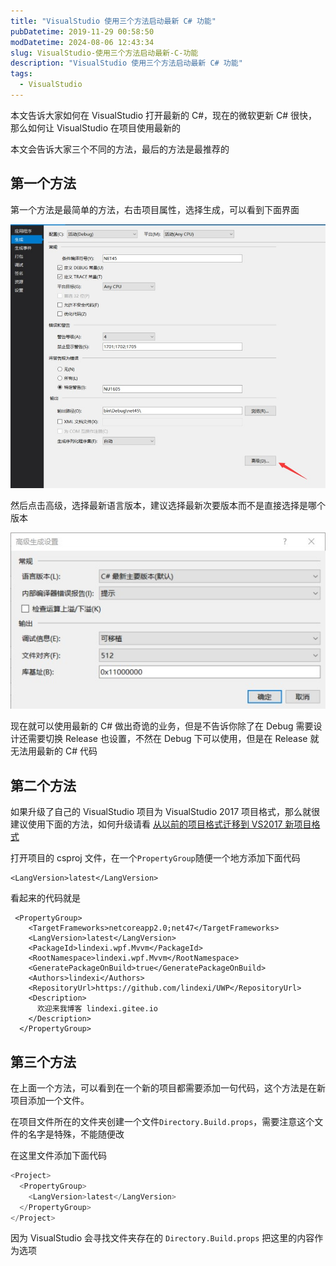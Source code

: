 ```yaml
---
title: "VisualStudio 使用三个方法启动最新 C# 功能"
pubDatetime: 2019-11-29 00:58:50
modDatetime: 2024-08-06 12:43:34
slug: VisualStudio-使用三个方法启动最新-C-功能
description: "VisualStudio 使用三个方法启动最新 C# 功能"
tags:
  - VisualStudio
---
```





本文告诉大家如何在 VisualStudio 打开最新的 C#，现在的微软更新 C# 很快，那么如何让 VisualStudio 在项目使用最新的

<!--more-->


<!-- CreateTime:2019/11/29 8:58:50 -->

<!-- csdn -->
<!-- 标签：VisualStudio -->

本文会告诉大家三个不同的方法，最后的方法是最推荐的

## 第一个方法

第一个方法是最简单的方法，右击项目属性，选择生成，可以看到下面界面

<!-- ![](images/img-VisualStudio 使用三个方法启动最新 C# 功能0.png) -->

![](images/img-modify-5a45b85532d7e73f5f082a5beda636df.jpg)

然后点击高级，选择最新语言版本，建议选择最新次要版本而不是直接选择是哪个版本

<!-- ![](images/img-VisualStudio 使用三个方法启动最新 C# 功能1.png) -->

![](images/img-modify-4c1bf2ac239d9230b82f9107a3007811.jpg)

现在就可以使用最新的 C# 做出奇诡的业务，但是不告诉你除了在 Debug 需要设计还需要切换 Release 也设置，不然在 Debug 下可以使用，但是在 Release 就无法用最新的 C# 代码

## 第二个方法

如果升级了自己的 VisualStudio 项目为 VisualStudio 2017 项目格式，那么就很建议使用下面的方法，如何升级请看 [从以前的项目格式迁移到 VS2017 新项目格式](https://blog.lindexi.com/post/%E4%BB%8E%E4%BB%A5%E5%89%8D%E7%9A%84%E9%A1%B9%E7%9B%AE%E6%A0%BC%E5%BC%8F%E8%BF%81%E7%A7%BB%E5%88%B0-VS2017-%E6%96%B0%E9%A1%B9%E7%9B%AE%E6%A0%BC%E5%BC%8F.html )

打开项目的 csproj 文件，在一个`PropertyGroup`随便一个地方添加下面代码

```
<LangVersion>latest</LangVersion>
```

看起来的代码就是

```
 <PropertyGroup>
    <TargetFrameworks>netcoreapp2.0;net47</TargetFrameworks>
    <LangVersion>latest</LangVersion>
    <PackageId>lindexi.wpf.Mvvm</PackageId>
    <RootNamespace>lindexi.wpf.Mvvm</RootNamespace>
    <GeneratePackageOnBuild>true</GeneratePackageOnBuild>
    <Authors>lindexi</Authors>
    <RepositoryUrl>https://github.com/lindexi/UWP</RepositoryUrl>
    <Description>
      欢迎来我博客 lindexi.gitee.io
    </Description>
  </PropertyGroup>
```

## 第三个方法

在上面一个方法，可以看到在一个新的项目都需要添加一句代码，这个方法是在新项目添加一个文件。

在项目文件所在的文件夹创建一个文件`Directory.Build.props`，需要注意这个文件的名字是特殊，不能随便改

在这里文件添加下面代码

```csharp
<Project>
  <PropertyGroup>
    <LangVersion>latest</LangVersion>
  </PropertyGroup>
</Project>
```

因为 VisualStudio 会寻找文件夹存在的 `Directory.Build.props` 把这里的内容作为选项

